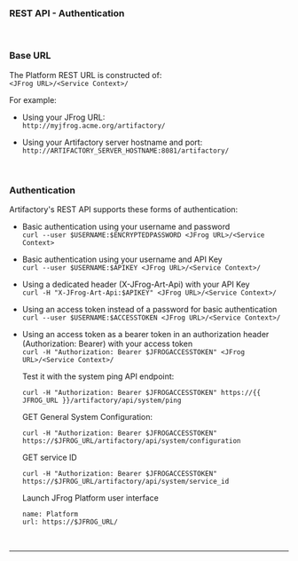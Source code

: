 ### REST API - Authentication

<br/>

### Base URL

The Platform REST URL is constructed of:  
`<JFrog URL>/<Service Context>/`

For example: 

- Using your JFrog URL:  
  `http://myjfrog.acme.org/artifactory/`

- Using your Artifactory server hostname and port:  
  `http://ARTIFACTORY_SERVER_HOSTNAME:8081/artifactory/`

<br/>

### Authentication

Artifactory's REST API supports these forms of authentication:

- Basic authentication using your username and password  
  `curl --user $USERNAME:$ENCRYPTEDPASSWORD <JFrog URL>/<Service Context>`

- Basic authentication using your username and API Key  
  `curl --user $USERNAME:$APIKEY <JFrog URL>/<Service Context>/`

- Using a dedicated header (X-JFrog-Art-Api) with your API Key  
  `curl -H "X-JFrog-Art-Api:$APIKEY" <JFrog URL>/<Service Context>/`

- Using an access token instead of a password for basic authentication  
  `curl --user $USERNAME:$ACCESSTOKEN <JFrog URL>/<Service Context>/`

- Using an access token as a bearer token in an authorization header (Authorization: Bearer) with your access token  
  `curl -H "Authorization: Bearer $JFROGACCESSTOKEN" <JFrog URL>/<Service Context>/`  
    
  Test it with the system ping API endpoint:  
  ```execute
  curl -H "Authorization: Bearer $JFROGACCESSTOKEN" https://{{ JFROG_URL }}/artifactory/api/system/ping
  ```

  GET General System Configuration:  
  ```execute-2
  curl -H "Authorization: Bearer $JFROGACCESSTOKEN" https://$JFROG_URL/artifactory/api/system/configuration
  ```

  GET service ID 
  ```execute
  curl -H "Authorization: Bearer $JFROGACCESSTOKEN" https://$JFROG_URL/artifactory/api/system/service_id
  ```

  Launch JFrog Platform user interface
  ```dashboard:open-url
  name: Platform
  url: https://$JFROG_URL/
  ```

<br/>

---
